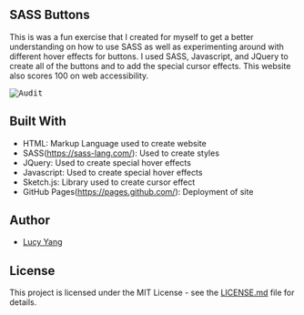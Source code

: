 ## SASS Buttons
This is was a fun exercise that I created for myself to get a better understanding on how to use SASS as well as experimenting around with different hover effects for buttons. I used SASS, Javascript, and JQuery to create all of the buttons and to add the special cursor effects. This website also scores 100 on web accessibility.

<kbd>
<img src="https://github.com/l-yang-05/sass-buttons/blob/master/Screen%20Shot%202019-12-08%20at%202.42.44%20PM.png" alt="Audit"/>
</kbd>

## Built With

- HTML: Markup Language used to create website
- SASS(https://sass-lang.com/): Used to create styles
- JQuery: Used to create special hover effects
- Javascript: Used to create special hover effects
- Sketch.js: Library used to create cursor effect
- GitHub Pages(https://pages.github.com/): Deployment of site

## Author

* [Lucy Yang](https://github.com/l-yang-05)


## License

This project is licensed under the MIT License - see the [LICENSE.md](LICENSE.md) file for details.
